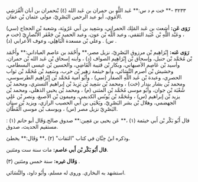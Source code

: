 ٣٢٣٣ -** خت م د س:** عَبد اللَّهِ بن حمران بن عَبد الله (٤) بْنحمران بن أبان الْقُرَشِي الأُمَوِي، أبو عبد الرحمن البَصْرِيّ، مولى عثمان بْن عفان.

**رَوَى عَن:** أشعث بن عَبد المَلِك الحمراني، وسَعِيد بن أَبي عَرُوبَة، وشعبة بْن الحجاج (سي) ، وعَبْد اللَّهِ بْن عُبَيد الثقفي، وعبد اللَّه بْن عون، وعبد الحميد بْن جَعْفَر الأَنْصارِيّ (خت م س) . وعلي بْن مسعدة الْبَاهِلِي، وعوف الأعرابي (د) .

**رَوَى عَنه:** إِبْرَاهِيم بْن مرزوق البَصْرِيّ، نزيل مصر،** وأَحْمَد بن عاصم العباداني:** وأَحْمَد بْن مُحَمَّد بْن حنبل، وإسحاق بْن إِبْرَاهِيم الصواف (د) ، وابنه إسحاق بْن عَبد الله بْن حمران، وأسيد بْن عَاصِم الأصبهاني، وبكار بْن قتيبة الْقَاضِي، والحسين بْن عيسى البسطامي، وخشيش بْن أصرم النَّسَائي، وأبو خيثمة زهير بْن حرب، وسَعِيد بْن مُحَمَّد بْن ثواب الحصري، وعبدة بْن عَبد اللَّهِ الصفار (سي) ، وأَبُو أمية مُحَمَّد بْن إِبْرَاهِيم الطرسوسي، ومحمد بْن بشار بندار (خت) ، ومحمد بْن سَعِيد بْن يَزِيدَ بْن إبراهيم التستري، ومحمد بْن شُعْبَة بْن جوان، وأَبُو موسى مُحَمَّد بْن المثنى (م) ، ومحمد بْن يحيى الذهلي، ومحمد بْن يزيد بْن إبراهيم (س) ، ومُحَمَّد بْن يُونُس الكديمي، وميمون بْن الأصبغ، ونصر بْن عَلِي الجهضمي، وهلال بْن بشر البَصْرِيّ، ويَحْيَى بن أَبي الحصيب الرازي، ويزيد بْن سنان البَصْرِيّ نزيل مصر (س) ، ويوسف بْن موسى الْقَطَّان.

قال أَبُو بَكْر بْن أَبي خيثمة (١) ،** عَن يحيى بن مَعِين:** صدوق صالح.وَقَال أبو حاتم (١) : مستقيم الحديث، صدوق.

وذكره ابنُ حِبَّان في كتاب "الثقات" (٢) ،** وَقَال:** يخطئ.

**قال أَبُو بَكْر بْن أَبي عاصم:** مات سنة ست ومئتين.

**وَقَال غيره:** سنة خمس ومئتين (٣) .

استشهد به البخاري. وروى له مسلم، وأَبُو داود، والنَّسَائي.